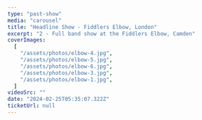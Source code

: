 ```yaml
---
type: "past-show"
media: "carousel"
title: "Headline Show - Fiddlers Elbow, London"
excerpt: "2 - Full band show at the Fiddlers Elbow, Camden"
coverImages:
  [
    "/assets/photos/elbow-4.jpg",
    "/assets/photos/elbow-5.jpg",
    "/assets/photos/elbow-6.jpg",
    "/assets/photos/elbow-3.jpg",
    "/assets/photos/elbow-1.jpg",
  ]
videoSrc: ""
date: "2024-02-25T05:35:07.322Z"
ticketUrl: null
---
```

